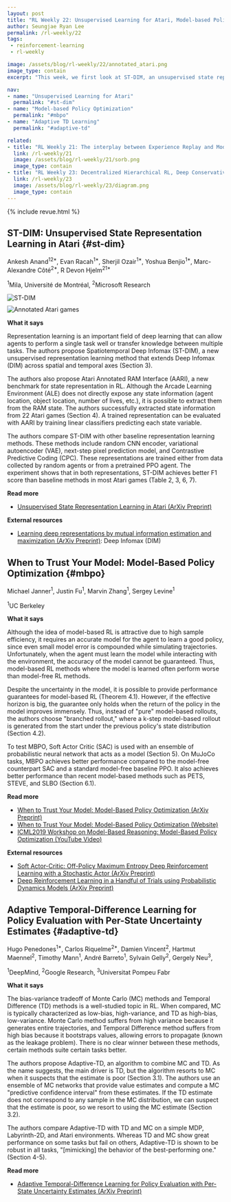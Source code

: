 ```yaml
---
layout: post
title: "RL Weekly 22: Unsupervised Learning for Atari, Model-based Policy Optimization, and Adaptive-TD"
author: Seungjae Ryan Lee
permalink: /rl-weekly/22
tags:
 - reinforcement-learning
 - rl-weekly

image: /assets/blog/rl-weekly/22/annotated_atari.png
image_type: contain
excerpt: "This week, we first look at ST-DIM, an unsupervised state representation learning method from MILA and Microsoft Research. We also check UC Berkeley's new policy optimization method that uses model-based branch rollouts. Finally, we look at Adapative-TD, a new method of mixing MC and TD from DeepMind, Google Research and Universitat Pompeu Fabr."

nav:
- name: "Unsupervised Learning for Atari"
  permalink: "#st-dim"
- name: "Model-based Policy Optimization"
  permalink: "#mbpo"
- name: "Adaptive TD Learning"
  permalink: "#adaptive-td"

related:
- title: "RL Weekly 21: The interplay between Experience Replay and Model-based RL"
  link: /rl-weekly/21
  image: /assets/blog/rl-weekly/21/sorb.png
  image_type: contain
- title: "RL Weekly 23: Decentralized Hierarchical RL, Deep Conservative Policy Iteration, and Optimistic PPO"
  link: /rl-weekly/23
  image: /assets/blog/rl-weekly/23/diagram.png
  image_type: contain
---
```




{% include revue.html %}




## ST-DIM: Unsupervised State Representation Learning in Atari {#st-dim}

<p class="authors" style="font-size: 1em">
Ankesh Anand<sup>12*</sup>,
Evan Racah<sup>1*</sup>,
Sherjil Ozair<sup>1*</sup>,
Yoshua Benjio<sup>1*</sup>,
Marc-Alexandre Côté<sup>2*</sup>,
R Devon Hjelm<sup>21*</sup>
</p>
<p class="authors__institutions" style="font-size: 1em">
    <sup>1</sup>Mila, Université de Montréal,
    <sup>2</sup>Microsoft Research
</p>

<div class="w80" style="margin: 10px auto;">
  <img src="{{ absolute_url }}/assets/blog/rl-weekly/22/st-dim.png" alt="ST-DIM">
</div>

<div class="w80" style="margin: 10px auto;">
  <img src="{{ absolute_url }}/assets/blog/rl-weekly/22/annotated_atari.png" alt="Annotated Atari games">
</div>



**What it says**

Representation learning is an important field of deep learning that can allow agents to perform a single task well or transfer knowledge between multiple tasks. The authors propose Spatiotemporal Deep Infomax (ST-DIM), a new unsupervised representation learning method that extends Deep Infomax (DIM) across spatial and temporal axes (Section 3).

The authors also propose Atari Annotated RAM Interface (AARI), a new benchmark for state representation in RL. Although the Arcade Learning Environment (ALE) does not directly expose any state information (agent location, object location, number of lives, etc.), it is possible to extract them from the RAM state. The authors successfully extracted state information from 22 Atari games (Section 4). A trained representation can be evaluated with AARI by training linear classifiers predicting each state variable.

The authors compare ST-DIM with other baseline representation learning methods. These methods include random CNN encoder, variational autoencoder (VAE), next-step pixel prediction model, and Contrastive Predictive Coding (CPC). These representations are trained either from data collected by random agents or from a pretrained PPO agent. The experiment shows that in both representations, ST-DIM achieves better F1 score than baseline methods in most Atari games (Table 2, 3, 6, 7).

**Read more**

- [Unsupervised State Representation Learning in Atari (ArXiv Preprint)](https://arxiv.org/abs/1906.08226)

**External resources**

- [Learning deep representations by mutual information estimation and maximization (ArXiv Preprint)](https://arxiv.org/abs/1808.06670): Deep Infomax (DIM)









## When to Trust Your Model: Model-Based Policy Optimization {#mbpo}

<p class="authors" style="font-size: 1em">
Michael Janner<sup>1</sup>,
Justin Fu<sup>1</sup>,
Marvin Zhang<sup>1</sup>,
Sergey Levine<sup>1</sup>
</p>
<p class="authors__institutions" style="font-size: 1em">
    <sup>1</sup>UC Berkeley
</p>

**What it says**

Although the idea of model-based RL is attractive due to high sample efficiency, it requires an accurate model for the agent to learn a good policy, since even small model error is compounded while simulating trajectories. Unfortunately, when the agent must learn the model while interacting with the environment, the accuracy of the model cannot be guaranteed. Thus, model-based RL methods where the model is learned often perform worse than model-free RL methods.

Despite the uncertainty in the model, it is possible to provide performance guarantees for model-based RL (Theorem 4.1). However, if the effective horizon is big, the guarantee only holds when the return of the policy in the model improves immensely. Thus, instead of "pure" model-based rollouts, the authors choose "branched rollout," where a k-step model-based rollout is generated from the start under the previous policy's state distribution (Section 4.2).

To test MBPO, Soft Actor Critic (SAC) is used with an ensemble of probabilistic neural network that acts as a model (Section 5). On MuJoCo tasks, MBPO achieves better performance compared to the model-free counterpart SAC and a standard model-free baseline PPO. It also achieves better performance than recent model-based methods such as PETS, STEVE, and SLBO (Section 6.1).

**Read more**

- [When to Trust Your Model: Model-Based Policy Optimization (ArXiv Preprint)](https://arxiv.org/abs/1906.08253)
- [When to Trust Your Model: Model-Based Policy Optimization (Website)](https://people.eecs.berkeley.edu/~janner/mbpo/)
- [ICML2019 Workshop on Model-Based Reasoning: Model-Based Policy Optimization (YouTube Video)](https://www.youtube.com/watch?v=rdF7q8MipRs)

**External resources**

- [Soft Actor-Critic: Off-Policy Maximum Entropy Deep Reinforcement Learning with a Stochastic Actor (ArXiv Preprint)](https://arxiv.org/abs/1801.01290)
- [Deep Reinforcement Learning in a Handful of Trials using Probabilistic Dynamics Models (ArXiv Preprint)](https://arxiv.org/abs/1805.12114)



## Adaptive Temporal-Difference Learning for Policy Evaluation with Per-State Uncertainty Estimates {#adaptive-td}

<p class="authors" style="font-size: 1em">
Hugo Penedones<sup>1*</sup>,
Carlos Riquelme<sup>2*</sup>,
Damien Vincent<sup>2</sup>,
Hartmut Maennel<sup>2</sup>,
Timothy Mann<sup>1</sup>,
André Barreto<sup>1</sup>,
Sylvain Gelly<sup>2</sup>,
Gergely Neu<sup>3</sup>,
</p>
<p class="authors__institutions" style="font-size: 1em">
    <sup>1</sup>DeepMind,
    <sup>2</sup>Google Research,
    <sup>3</sup>Universitat Pompeu Fabr
</p>


**What it says**

The bias-variance tradeoff of Monte Carlo (MC) methods and Temporal Difference (TD) methods is a well-studied topic in RL. When compared, MC is typically characterized as low-bias, high-variance, and TD as high-bias, low-variance. Monte Carlo method suffers from high variance because it generates entire trajectories, and Temporal Difference method suffers from high bias because it bootstraps values, allowing errors to propagate (known as the leakage problem). There is no clear winner between these methods, certain methods suite certain tasks better.

The authors propose Adaptive-TD, an algorithm to combine MC and TD. As the name suggests, the main driver is TD, but the algorithm resorts to MC when it suspects that the estimate is poor (Section 3.1). The authors use an ensemble of MC networks that provide value estimates and compute a MC "predictive confidence interval" from these estimates. If the TD estimate does not correspond to any sample in the MC distribution, we can suspect that the estimate is poor, so we resort to using the MC estimate (Section 3.2).

The authors compare Adaptive-TD with TD and MC on a simple MDP, Labyrinth-2D, and Atari environments. Whereas TD and MC show great performance on some tasks but fail on others, Adaptive-TD is shown to be robust in all tasks, "[mimicking] the behavior of the best-performing one." (Section 4-5).


**Read more**

- [Adaptive Temporal-Difference Learning for Policy Evaluation with Per-State Uncertainty Estimates (ArXiv Preprint)](https://arxiv.org/abs/1906.07987)
